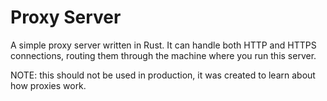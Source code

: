 # Proxy Server

A simple proxy server written in Rust. It can handle both HTTP and HTTPS connections, routing them through the machine where you run this server.

NOTE: this should not be used in production, it was created to learn about how proxies work.
